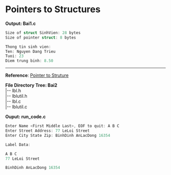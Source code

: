 # Pointers to Structures

**Output: Bai1.c**
~~~cpp
Size of struct SinhVien: 28 bytes
Size of pointer struct: 8 bytes

Thong tin sinh vien:
Ten: Nguyen Dang Trieu
Tuoi: 23
Diem trung binh: 8.50
~~~

---

**Reference**: [Pointer to Struture](https://ee.hawaii.edu/~tep/EE160/Book/chap12/subsection2.1.1.4.html) 

**File Directory Tree: Bai2** <br>
|-- lbl.h <br>
|-- lblutil.h <br>
|-- lbl.c <br>
|-- lblutil.c <br>

**Ouput: run_code.c**
~~~cpp
Enter Name <First Middle Last>, EOF to quit: A B C
Enter Street Address: 77 LeLoi Street
Enter City State Zip: BinhDinh AnLacDong 16354

Label Data:

A B C
77 LeLoi Street

BinhDinh AnLacDong 16354
~~~
